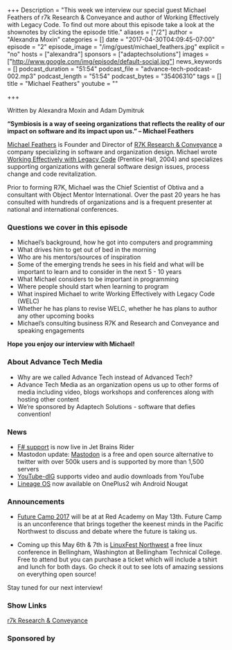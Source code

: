 +++
Description = "This week we interview our special guest Michael Feathers of r7k Research & Conveyance and author of Working Effectively with Legacy Code. To find out more about this episode take a look at the shownotes by clicking the episode title."
aliases = ["/2"]
author = "Alexandra Moxin"
categories = []
date = "2017-04-30T04:09:45-07:00"
episode = "2"
episode_image = "/img/guest/michael_feathers.jpg"
explicit = "no"
hosts = ["alexandra"]
sponsors = ["adaptechsolutions"]
images = ["http://www.google.com/img/episode/default-social.jpg"]
news_keywords = []
podcast_duration = "51:54"
podcast_file = "advance-tech-podcast-002.mp3"
podcast_length = "51:54"
podcast_bytes = "35406310"
tags = []
title = "Michael Feathers"
youtube = ""

+++

Written by Alexandra Moxin and Adam Dymitruk

**“Symbiosis is a way of seeing organizations that reflects the reality of our impact on software and its impact upon us.” – Michael Feathers**

[Michael Feathers](https://twitter.com/mfeathers) is Founder and Director of [R7K Research & Conveyance](https://www.r7krecon.com/) a company specializing in software and organization design. Michael wrote [Working Effectively with Legacy Code](https://www.amazon.ca/Working-Effectively-Legacy-Michael-Feathers/dp/0131177052) (Prentice Hall, 2004) and specializes supporting organizations with general software design issues, process change and code revitalization.

Prior to forming R7K, Michael was the Chief Scientist of Obtiva and a consultant with Object Mentor International. Over the past 20 years he has consulted with hundreds of organizations and is a frequent presenter at national and international conferences.

### Questions we cover in this episode

* Michael’s background, how he got into computers and programming
* What drives him to get out of bed in the morning
* Who are his mentors/sources of inspiration
* Some of the emerging trends he sees in his field and what will be important to learn and to consider in the next 5 - 10 years
* What Michael considers to be important in programming
* Where people should start when learning to program
* What inspired Michael to write Working Effectively with Legacy Code (WELC)
* Whether he has plans to revise WELC, whether he has plans to author any other upcoming books
* Michael’s consulting business R7K and Research and Conveyance and speaking engagements

**Hope you enjoy our interview with Michael!**

### About Advance Tech Media

 * Why are we called Advance Tech instead of Advanced Tech?
 * Advance Tech Media as an organization opens us up to other forms of media including video, blogs workshops and conferences along with hosting other content
 * We’re sponsored by Adaptech Solutions - software that defies convention!

### News

* [F# support](https://blog.jetbrains.com/dotnet/2017/04/27/rider-eap-21-f-support-bundled-tfs-plugin/) is now live in Jet Brains Rider
* Mastodon update: [Mastodon](https://instances.mastodon.xyz/list) is a free and open source alternative to twitter with over 500k users and is supported by more than 1,500 servers
* [YouTube-dlG](http://www.webupd8.org/2014/03/multi-platform-youtube-dl-gui-youtube.html) supports video and audio downloads from YouTube
* [Lineage OS](http://www.android.gs/install-lineage-os-on-oneplus-2-and-update-to-android-7-1-1-nougat-firmware/) now available on OnePlus2 wih Android Nougat

### Announcements

* [Future Camp 2017](https://www.eventbrite.com/e/future-camp-2017-tickets-33567645732) will be at  at Red Academy on May 13th. Future Camp is an unconference that brings together the keenest minds in the Pacific Northwest to discuss and debate where the future is taking us.

* Coming up this May 6th & 7th is [LinuxFest Northwest](https://www.linuxfestnorthwest.org/2017) a free linux conference in Bellingham, Washington at Bellingham Technical College. Free to attend but you can purchase a ticket which will include a tshirt and lunch for both days. Go check it out to see lots of amazing sessions on everything open source!

Stay tuned for our next interview!

### Show Links

[r7k Research & Conveyance](https://www.r7krecon.com/)


### Sponsored by


